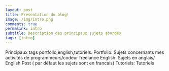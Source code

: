 ```yaml
---
layout: post
title: Presentation du blog!
image: /img/intro.png
comments: true
permalink: intro
subtitle: Description des principaux sujets abordés
tags: [intro]
---
```


Principaux tags portfolio,english,tutoriels.
Portfolio: Sujets concernants mes activités de programmeurs/codeur freelance
English: Sujets en anglais/ English Post ( par défaut les sujets sont en francais)
Tutoriels: Tutoriels


